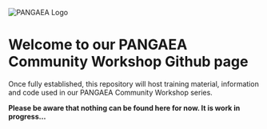 ![PANGAEA Logo](https://www.pangaea.de/assets/layout-images/pangaea-logo.png)

# Welcome to our PANGAEA Community Workshop Github page

Once fully established, this repository will host training material, information and code used in our PANGAEA Community Workshop series.

**Please be aware that nothing can be found here for now. It is work in progress…**
